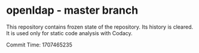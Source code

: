 # openldap - master branch

This repository contains frozen state of the repository.
Its history is cleared. It is used only for static code
analysis with Codacy.

Commit Time: 1707465235